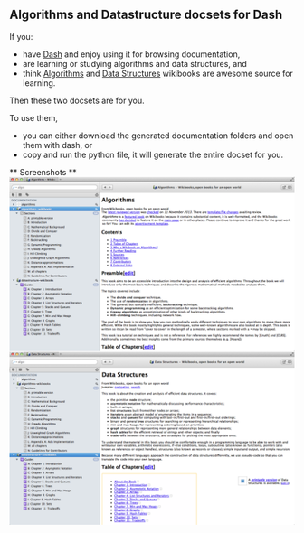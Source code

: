 ## Algorithms and Datastructure docsets for Dash

If you:
 * have [Dash](http://kapeli.com/dash) and enjoy using it for browsing documentation,
 * are learning or studying algorithms and data structures, and
 * think [Algorithms](http://en.wikibooks.org/wiki/Algorithms) and [Data Structures](http://en.wikibooks.org/wiki/Data_Structures) wikibooks are awesome source for learning.

Then these two docsets are for you.

To use them,
 * you can either download the generated documentation folders and open them with dash, or
 * copy and run the python file, it will generate the entire docset for you.

 ** Screenshots **
 ![Aglorithms-wikibook docset](/screenshots/algorithms-wikibook.png)
 ![Data Structures-wikibook docset](/screenshots/datastructures-wikibook.png)